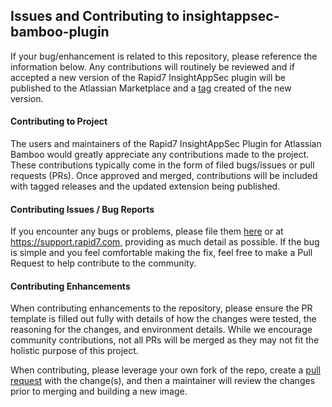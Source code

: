 ## Issues and Contributing to insightappsec-bamboo-plugin

If your bug/enhancement is related to this repository, please reference the information below.
Any contributions will routinely be reviewed and if accepted a new version of the Rapid7 InsightAppSec plugin will
  be published to the Atlassian Marketplace and a
  [tag](https://github.com/rapid7/insightappsec-bamboo-plugin/tags) created of the new version.

#### Contributing to Project

The users and maintainers of the Rapid7 InsightAppSec Plugin for Atlassian Bamboo would greatly appreciate any
contributions made to the project.  These contributions typically come in the form of filed bugs/issues or pull requests
(PRs). Once approved and merged, contributions will be included with tagged releases and the updated extension being
published.

#### Contributing Issues / Bug Reports

If you encounter any bugs or problems, please file them
[here](https://github.com/rapid7/insightappsec-bamboo-plugin/issues/new) or at https://support.rapid7.com,
providing as much detail as possible. If the bug is simple and you feel comfortable making the fix, feel free to make a
Pull Request to help contribute to the community.

#### Contributing Enhancements

When contributing enhancements to the repository, please ensure the PR template is filled out fully with details of how
the changes were tested, the reasoning for the changes, and environment details.  While we encourage community
contributions, not all PRs will be merged as they may not fit the holistic purpose of this project.

When contributing, please leverage your own fork of the repo, create a
[pull request](https://github.com/rapid7/insightappsec-bamboo-plugin/pulls) with the change(s), and then a
maintainer will review the changes prior to merging and building a new image.